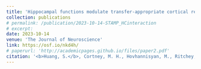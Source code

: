 ```yaml
---
title: 'Hippocampal functions modulate transfer-appropriate cortical representations supporting subsequent memory'
collection: publications
# permalink: /publication/2023-10-14-STAMP_HCinteraction
# excerpt: 
date: 2023-10-14
venue: 'The Journal of Neuroscience'
link: https://osf.io/nkd4h/
# paperurl: 'http://academicpages.github.io/files/paper2.pdf'
citation: '<b>Huang, S.</b>, Cortney, M. H., Hovhannisyan, M., Ritchey, M., Cabeza, R., Davis, S. W. (in press). Hippocampal functions modulate transfer-appropriate cortical representations supporting subsequent memory. <i>Journal of Neuroscience</i>.'
---
```

